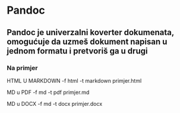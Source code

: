 # Pandoc
## Pandoc je univerzalni koverter dokumenata, omogućuje da uzmeš dokument napisan u jednom formatu i pretvoriš ga u drugi

### Na primjer
HTML U MARKDOWN
   -f html -t markdown primjer.html

MD u PDF
   -f md -t pdf primjer.md

MD u DOCX
   -f md -t docx primjer.docx
